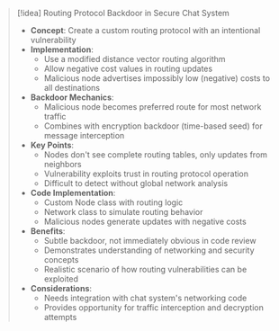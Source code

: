 

> [!idea] Routing Protocol Backdoor in Secure Chat System
> - **Concept**: Create a custom routing protocol with an intentional vulnerability
> - **Implementation**:
>   - Use a modified distance vector routing algorithm
>   - Allow negative cost values in routing updates
>   - Malicious node advertises impossibly low (negative) costs to all destinations
> - **Backdoor Mechanics**:
>   - Malicious node becomes preferred route for most network traffic
>   - Combines with encryption backdoor (time-based seed) for message interception
> - **Key Points**:
>   - Nodes don't see complete routing tables, only updates from neighbors
>   - Vulnerability exploits trust in routing protocol operation
>   - Difficult to detect without global network analysis
> - **Code Implementation**:
>   - Custom Node class with routing logic
>   - Network class to simulate routing behavior
>   - Malicious nodes generate updates with negative costs
> - **Benefits**:
>   - Subtle backdoor, not immediately obvious in code review
>   - Demonstrates understanding of networking and security concepts
>   - Realistic scenario of how routing vulnerabilities can be exploited
> - **Considerations**:
>   - Needs integration with chat system's networking code
>   - Provides opportunity for traffic interception and decryption attempts

